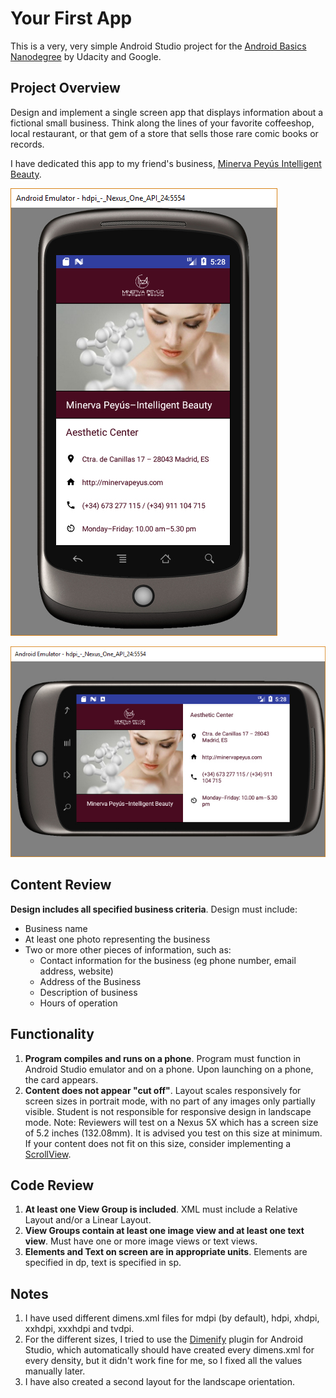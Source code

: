 # Your First App

This is a very, very simple Android Studio project for the [Android Basics Nanodegree](https://www.udacity.com/course/android-basics-nanodegree-by-google--nd803) by Udacity and Google.

## Project Overview

Design and implement a single screen app that displays information about a fictional small business. Think along the lines of your favorite coffeeshop, local restaurant, or that gem of a store that sells those rare comic books or records.

I have dedicated this app to my friend's business, [Minerva Peyús Intelligent Beauty](http://minervapeyus.com/).

![Landscape orientation](https://github.com/dburgosp/SingleScreenApp/blob/master/portrait-img.jpg?raw=true)

![Portrait orientation](https://github.com/dburgosp/SingleScreenApp/blob/master/landscape-img.jpg?raw=true)

## Content Review
**Design includes all specified business criteria**. Design must include:

* Business name
* At least one photo representing the business
* Two or more other pieces of information, such as:
  * Contact information for the business (eg phone number, email address, website)
  * Address of the Business
  * Description of business
  * Hours of operation
 
## Functionality
1. **Program compiles and runs on a phone**. Program must function in Android Studio emulator and on a phone. Upon launching on a phone, the card appears.
2. **Content does not appear "cut off"**. Layout scales responsively for screen sizes in portrait mode, with no part of any images only partially visible. Student is not responsible for responsive design in landscape mode. Note: Reviewers will test on a Nexus 5X which has a screen size of 5.2 inches (132.08mm). It is advised you test on this size at minimum. If your content does not fit on this size, consider implementing a [ScrollView](https://developer.android.com/reference/android/widget/ScrollView.html).
 
## Code Review
1. **At least one View Group is included**. XML must include a Relative Layout and/or a Linear Layout.
2. **View Groups contain at least one image view and at least one text view**.  Must have one or more image views or text views.
3. **Elements and Text on screen are in appropriate units**. Elements are specified in dp, text is specified in sp.

## Notes
1. I have used different dimens.xml files for mdpi (by default), hdpi, xhdpi, xxhdpi, xxxhdpi and tvdpi. 
2. For the different sizes, I tried to use the [Dimenify](https://plugins.jetbrains.com/plugin/9349-dimenify) plugin for Android Studio, which automatically should have created every dimens.xml for every density, but it didn't work fine for me, so I fixed all the values manually later.
3. I have also created a second layout for the landscape orientation.
